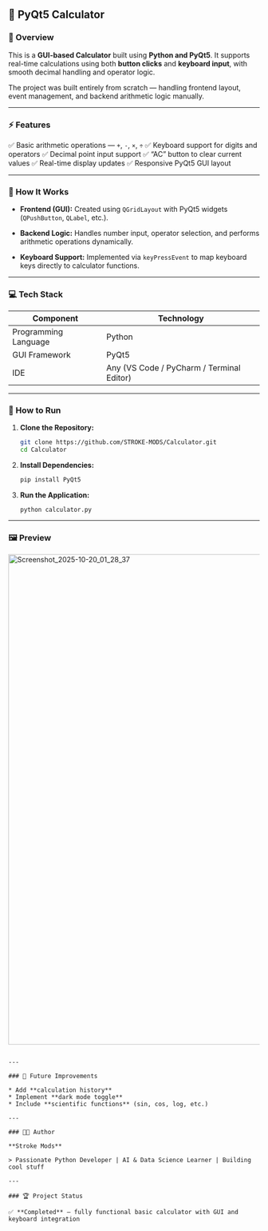## 🧮 PyQt5 Calculator

### 📘 Overview

This is a **GUI-based Calculator** built using **Python and PyQt5**.
It supports real-time calculations using both **button clicks** and **keyboard input**, with smooth decimal handling and operator logic.

The project was built entirely from scratch — handling frontend layout, event management, and backend arithmetic logic manually.

---

### ⚡ Features

✅ Basic arithmetic operations — `+`, `-`, `×`, `÷`
✅ Keyboard support for digits and operators
✅ Decimal point input support
✅ “AC” button to clear current values
✅ Real-time display updates
✅ Responsive PyQt5 GUI layout

---

### 🧠 How It Works

* **Frontend (GUI):**
  Created using `QGridLayout` with PyQt5 widgets (`QPushButton`, `QLabel`, etc.).

* **Backend Logic:**
  Handles number input, operator selection, and performs arithmetic operations dynamically.

* **Keyboard Support:**
  Implemented via `keyPressEvent` to map keyboard keys directly to calculator functions.

---

### 💻 Tech Stack

| Component            | Technology                                |
| -------------------- | ----------------------------------------- |
| Programming Language | Python                                    |
| GUI Framework        | PyQt5                                     |
| IDE                  | Any (VS Code / PyCharm / Terminal Editor) |

---

### 🚀 How to Run

1. **Clone the Repository:**

   ```bash
   git clone https://github.com/STROKE-MODS/Calculator.git
   cd Calculator
   ```

2. **Install Dependencies:**

   ```bash
   pip install PyQt5
   ```

3. **Run the Application:**

   ```bash
   python calculator.py
   ```

---

### 🖼️ Preview

<img width="1745" height="981" alt="Screenshot_2025-10-20_01_28_37" src="https://github.com/user-attachments/assets/b3891ae9-83d5-4da8-bc4d-53a476ecf8fe" />



```

---

### 🎯 Future Improvements

* Add **calculation history**
* Implement **dark mode toggle**
* Include **scientific functions** (sin, cos, log, etc.)

---

### 👨‍💻 Author

**Stroke Mods**

> Passionate Python Developer | AI & Data Science Learner | Building cool stuff

---

### 🏆 Project Status

✅ **Completed** — fully functional basic calculator with GUI and keyboard integration
